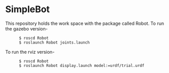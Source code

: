 # SimpleBot
This repository holds the work space with the package called Robot. 
To run the gazebo version-

          $ roscd Robot
          $ roslaunch Robot joints.launch
    
To run the rviz version-

          $ roscd Robot
          $ roslaunch Robot display.launch model:=urdf/trial.urdf          
